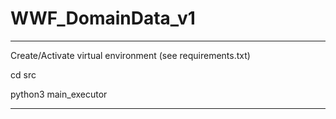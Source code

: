 # WWF_DomainData_v1


---
Create/Activate virtual environment (see requirements.txt)

cd src

python3 main_executor

---
